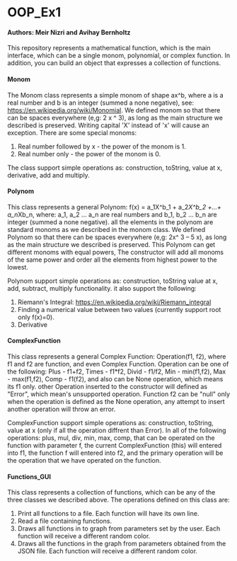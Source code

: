 # OOP_Ex1
#### Authors: Meir Nizri and Avihay Bernholtz

This repository represents a mathematical function, which is the main interface, which can be a single monom, polynomial, or complex function. In addition, you can build an object that expresses a collection of functions.

#### Monom
The Monom class represents a simple monom of shape ax^b, where a is a real number and b is an integer (summed a none negative), see: https://en.wikipedia.org/wiki/Monomial. We defined monom so that there can be spaces everywhere (e,g: 2 x ^ 3), as long as the main structure we described is preserved. Writing capital 'X' instead of 'x' will cause an exception.
There are some special monoms:
1. Real number followed by x - the power of the monom is 1.
2. Real number only - the power of the monom is 0.

The class support simple operations as: construction, toString, value at x, derivative, add and multiply.


#### Polynom
This  class represents a general Polynom: f(x) = a_1X^b_1 + a_2*X^b_2 +...+ a_n*Xb_n, where: a_1, a_2 ... a_n are real numbers and b_1, b_2 ... b_n are integer (summed a none negative). all the elements in the polynom are standard monoms as we described in the monom class. We defined Polynom so that there can be spaces everywhere (e,g: 2x^ 3  –  5 x), as long as the main structure we described is preserved. 
This Polynom can get different monoms with equal powers, The constructor will add all monoms of the same power and order all the elements from highest power to the lowest.

Polynom support simple operations as: construction, toString value at x, add, subtract, multiply functionality. it also support the following: 
1. Riemann's Integral: https://en.wikipedia.org/wiki/Riemann_integral 
2. Finding a numerical value between two values (currently support root only f(x)=0). 
3. Derivative

#### ComplexFunction
This class represents a general Complex Function: Operation(f1, f2), where f1 and f2 are function, and even Complex Function. Operation can be one of the following: Plus - f1+f2, Times - f1*f2, Divid - f1/f2, Min - min(f1,f2), Max - max(f1,f2), Comp - f1(f2), and also can be None operation, which means its f1 only. other Operation inserted to the constructor will defined as "Error", which mean's unsupported operation. Function f2 can be "null" only when the operation is defined as the None operation, any attempt to insert another operation will throw an error.

ComplexFunction support simple operations as: construction, toString, value at x (only if all the operation diffrent than Error). In all of the following operations: plus, mul, div, min, max, comp,  that can be operated on the function with parameter f, the current ComplexFunction (this) will entered into f1, the function f will  entered into f2, and the primary operation will be the operation that we have operated on the function.

#### Functions_GUI
This class represents a collection of functions, which can be any of the three classes we described above. The operations defined on this class are:
1. Print all functions to a file. Each function will have its own line.
2. Read a file containing functions.
3. Draws all functions in to graph from parameters set by the user. Each function will receive a different random color.
4. Draws all the functions in the graph from parameters obtained from the JSON file. Each function will receive a different random color.
